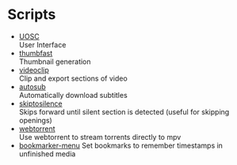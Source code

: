 # Scripts

* [UOSC](https://github.com/tomasklaen/uosc)  
User Interface 
* [thumbfast](https://github.com/po5/thumbfast)  
Thumbnail generation
* [videoclip](https://github.com/Ajatt-Tools/videoclip)  
Clip and export sections of video
* [autosub](https://github.com/davidde/mpv-autosub)  
Automatically download subtitles
* [skiptosilence](https://github.com/detuur/mpv-scripts)  
Skips forward until silent section is detected (useful for skipping openings)
* [webtorrent](https://github.com/mrxdst/webtorrent-mpv-hook)  
Use webtorrent to stream torrents directly to mpv
* [bookmarker-menu](https://github.com/NurioHin/mpv-bookmarker)
Set bookmarks to remember timestamps in unfinished media
